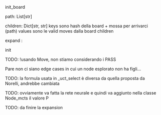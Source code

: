 init_board

path: List[str]

children: Dict[str, str]
keys sono hash della board + mossa per arrivarci (path)
values sono le valid moves dalla board children

expand : 

init




TODO:
!usando Move, non stiamo considerando i PASS

Pare non ci siano edge cases in cui un node esplorato non ha figli...

TODO:
la formula usata in _uct_select è diversa da quella proposta da Norelli, andrebbe cambiata

TODO:
ovviamente va fatta la rete neurale e quindi va aggiunto nella classe Node_mcts il valore P

TODO:
da finire la expansion